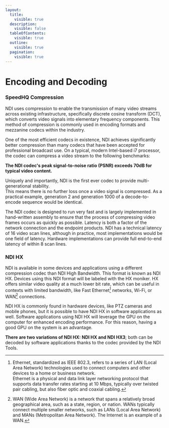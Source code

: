 ```yaml
---
layout:
  title:
    visible: true
  description:
    visible: false
  tableOfContents:
    visible: true
  outline:
    visible: true
  pagination:
    visible: true
---
```


# Encoding and Decoding

### SpeedHQ Compression

NDI uses compression to enable the transmission of many video streams across existing infrastructure, specifically discrete cosine transform (DCT), which converts video signals into elementary frequency components. This method of compression is commonly used in encoding formats and mezzanine codecs within the industry.

One of the most efficient codecs in existence, NDI achieves significantly better compression than many codecs that have been accepted for professional broadcast use. On a typical, modern Intel-based i7 processor, the codec can compress a video stream to the following benchmarks:

**The NDI codec's peak signal-to-noise ratio (PSNR) exceeds 70dB for typical video content.**

Uniquely and importantly, NDI is the first ever codec to provide multi-generational stability.\
This means there is no further loss once a video signal is compressed. As a practical example, generation 2 and generation 1000 of a decode-to-encode sequence would be identical.

The NDI codec is designed to run very fast and is largely implemented in hand-written assembly to ensure that the process of compressing video frames occurs as quickly as possible. Latency is both a factor of the network connection and the endpoint products. NDI has a technical latency of 16 video scan lines, although in practice, most implementations would be one field of latency. Hardware implementations can provide full end-to-end latency of within 8 scan lines.

### NDI HX

NDI is available in some devices and applications using a different compression codec than NDI High Bandwidth. This format is known as NDI HX. Devices using this NDI format will be labeled with the HX moniker. HX offers similar video quality at a much lower bit rate, which can be useful in contexts with limited bandwidth, like Fast Ethernet[^1] networks, Wi-Fi, or WAN[^2] connections.

NDI HX is commonly found in hardware devices, like PTZ cameras and mobile phones, but it is possible to have NDI HX in software applications as well. Software applications using NDI HX will leverage the GPU on the computer for enhanced encoding performance. For this reason, having a good GPU on the system is an advantage.

**There are two variations of NDI HX: NDI HX and NDI HX3**; both can be decoded by software applications thanks to the codec provided by the NDI Tools.

[^1]: Ethernet, standardized as IEEE 802.3, refers to a series of LAN (Local Area Network) technologies used to connect computers and other devices to a home or business network.\
    Ethernet is a physical and data link layer networking protocol that supports data transfer rates starting at 10 Mbps, typically over twisted pair cabling, but also fiber optic and coaxial cabling.

[^2]: WAN (Wide Area Network) is a network that spans a relatively broad geographical area, such as a state, region, or nation. WANs typically connect multiple smaller networks, such as LANs (Local Area Network) and MANs (Metropolitan Area Network). The Internet is an example of a WAN.
